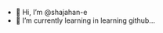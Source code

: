 - 👋 Hi, I’m @shajahan-e
- 👀 I’m currently learning in learning github...


<!---
shajahan-e/shajahan-e is a ✨ special ✨ repository because its `README.md` (this file) appears on your GitHub profile.
You can click the Preview link to take a look at your changes.
--->

